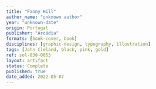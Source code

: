 ```yaml
---
title: "Fanny Hill"
author_name: "unknown author"
year: "unknown-date"
origin: Portugal
publisher: "Arcádia"
formats: [book-cover, book]
disciplines: [graphic-design, typography, illustration]
tags: [John Cleland, black, pink, gold]
ref: sol-030-0053
layout: artifact
status: Complete
published: true
date_added: 2022-05-07
---
```

